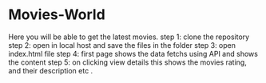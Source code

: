 # Movies-World
Here you will be able to get the latest movies.
step 1: clone the repository
step 2: open in local host and save the files in the folder
step 3: open index.html file 
step 4: first page shows the data fetchs using API and shows the content
step 5: on clicking view details this shows the movies rating, and their description etc .
